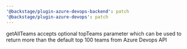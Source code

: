 ```yaml
---
'@backstage/plugin-azure-devops-backend': patch
'@backstage/plugin-azure-devops': patch
---
```


getAllTeams accepts optional topTeams parameter which can be used to return more than the default top 100 teams from Azure Devops API
